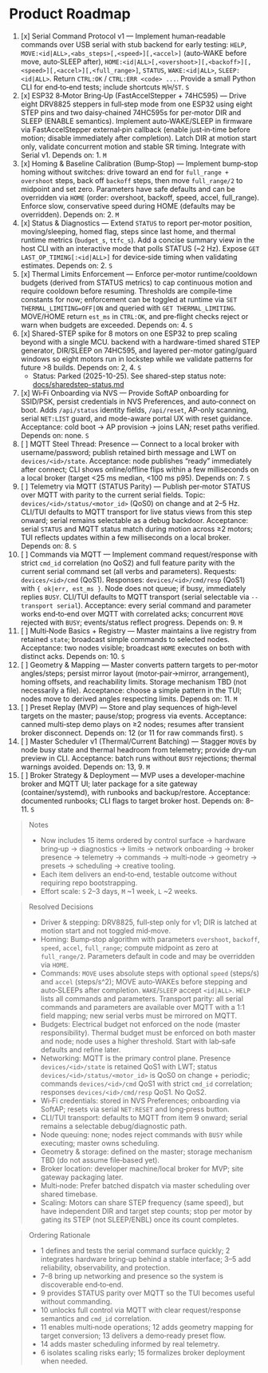 # Product Roadmap

1. [x] Serial Command Protocol v1 — Implement human‑readable commands over USB serial with stub backend for early testing: `HELP`, `MOVE:<id|ALL>,<abs_steps>[,<speed>][,<accel>]` (auto‑WAKE before move, auto‑SLEEP after), `HOME:<id|ALL>[,<overshoot>][,<backoff>][,<speed>][,<accel>][,<full_range>]`, `STATUS`, `WAKE:<id|ALL>`, `SLEEP:<id|ALL>`. Return `CTRL:OK` / `CTRL:ERR <code> ...`. Provide a small Python CLI for end‑to‑end tests; include shortcuts `M`/`H`/`ST`. `S`
2. [x] ESP32 8‑Motor Bring‑Up (FastAccelStepper + 74HC595) — Drive eight DRV8825 steppers in full‑step mode from one ESP32 using eight STEP pins and two daisy‑chained 74HC595s for per‑motor DIR and SLEEP (ENABLE semantics). Implement auto‑WAKE/SLEEP in firmware via FastAccelStepper external‑pin callback (enable just‑in‑time before motion; disable immediately after completion). Latch DIR at motion start only, validate concurrent motion and stable SR timing. Integrate with Serial v1. Depends on: 1. `M`
3. [x] Homing & Baseline Calibration (Bump‑Stop) — Implement bump‑stop homing without switches: drive toward an end for `full_range + overshoot` steps, back off `backoff` steps, then move `full_range/2` to midpoint and set zero. Parameters have safe defaults and can be overridden via `HOME` (order: overshoot, backoff, speed, accel, full_range). Enforce slow, conservative speed during HOME (defaults may be overridden). Depends on: 2. `M`
4. [x] Status & Diagnostics — Extend `STATUS` to report per‑motor position, moving/sleeping, homed flag, steps since last home, and thermal runtime metrics (`budget_s`, `ttfc_s`). Add a concise summary view in the host CLI with an interactive mode that polls STATUS (~2 Hz). Expose `GET LAST_OP_TIMING[:<id|ALL>]` for device‑side timing when validating estimates. Depends on: 2. `S`
5. [x] Thermal Limits Enforcement — Enforce per‑motor runtime/cooldown budgets (derived from STATUS metrics) to cap continuous motion and require cooldown before resuming. Thresholds are compile‑time constants for now; enforcement can be toggled at runtime via `SET THERMAL_LIMITING=OFF|ON` and queried with `GET THERMAL_LIMITING`. MOVE/HOME return `est_ms` in `CTRL:OK`, and pre‑flight checks reject or warn when budgets are exceeded. Depends on: 4. `S`
6. [x] Shared-STEP spike for 8 motors on one ESP32 to prep scaling beyond with a single MCU. backend with a hardware-timed shared STEP generator,  DIR/SLEEP on 74HC595, and layered per-motor gating/guard windows so eight motors run in lockstep while we validate patterns for future >8 builds.  Depends on: 2, 4. `S`
   - Status: Parked (2025-10-25). See shared-step status note: [docs/sharedstep-status.md](./docs/sharedstep-status.md)
7. [x] Wi‑Fi Onboarding via NVS — Provide SoftAP onboarding for SSID/PSK, persist credentials in NVS Preferences, and auto‑connect on boot. Adds `/api/status` identity fields, `/api/reset`, AP-only scanning, serial `NET:LIST` guard, and mode-aware portal UX with reset guidance. Acceptance: cold boot → AP provision → joins LAN; reset paths verified. Depends on: none. `S`
8. [ ] MQTT Steel Thread: Presence — Connect to a local broker with username/password; publish retained birth message and LWT on `devices/<id>/state`. Acceptance: node publishes “ready” immediately after connect; CLI shows online/offline flips within a few milliseconds on a local broker (target <25 ms median, <100 ms p95). Depends on: 7. `S`
9. [ ] Telemetry via MQTT (STATUS Parity) — Publish per‑motor STATUS over MQTT with parity to the current serial fields. Topic: `devices/<id>/status/<motor_id>` (QoS0) on change and at 2–5 Hz. CLI/TUI defaults to MQTT transport for live status views from this step onward; serial remains selectable as a debug backdoor. Acceptance: serial `STATUS` and MQTT status match during motion across ≥2 motors; TUI reflects updates within a few milliseconds on a local broker. Depends on: 8. `S`
10. [ ] Commands via MQTT — Implement command request/response with strict `cmd_id` correlation (no QoS2) and full feature parity with the current serial command set (all verbs and parameters). Requests: `devices/<id>/cmd` (QoS1). Responses: `devices/<id>/cmd/resp` (QoS1) with `{ ok|err, est_ms }`. Node does not queue; if busy, immediately replies `BUSY`. CLI/TUI defaults to MQTT transport (serial selectable via `--transport serial`). Acceptance: every serial command and parameter works end‑to‑end over MQTT with correlated acks; concurrent `MOVE` rejected with `BUSY`; events/status reflect progress. Depends on: 9. `M`
11. [ ] Multi‑Node Basics + Registry — Master maintains a live registry from retained `state`; broadcast simple commands to selected nodes. Acceptance: two nodes visible; broadcast `HOME` executes on both with distinct acks. Depends on: 10. `S`
12. [ ] Geometry & Mapping — Master converts pattern targets to per‑motor angles/steps; persist mirror layout (motor‑pair→mirror, arrangement), homing offsets, and reachability limits. Storage mechanism TBD (not necessarily a file). Acceptance: choose a simple pattern in the TUI; nodes move to derived angles respecting limits. Depends on: 11. `M`
13. [ ] Preset Replay (MVP) — Store and play sequences of high‑level targets on the master; pause/stop; progress via events. Acceptance: canned multi‑step demo plays on ≥2 nodes; resumes after transient broker disconnect. Depends on: 12 (or 11 for raw commands first). `S`
14. [ ] Master Scheduler v1 (Thermal/Current Batching) — Stagger `MOVE`s by node busy state and thermal headroom from telemetry; provide dry‑run preview in CLI. Acceptance: batch runs without `BUSY` rejections; thermal warnings avoided. Depends on: 13, 9. `M`
15. [ ] Broker Strategy & Deployment — MVP uses a developer‑machine broker and MQTT UI; later package for a site gateway (container/systemd), with runbooks and backup/restore. Acceptance: documented runbooks; CLI flags to target broker host. Depends on: 8–11. `S`

> Notes
>
> - Now includes 15 items ordered by control surface → hardware bring‑up → diagnostics → limits → network onboarding → broker presence → telemetry → commands → multi‑node → geometry → presets → scheduling → creative tooling.
> - Each item delivers an end‑to‑end, testable outcome without requiring repo bootstrapping.
> - Effort scale: `S` 2–3 days, `M` ~1 week, `L` ~2 weeks.

> Resolved Decisions
>
> - Driver & stepping: DRV8825, full‑step only for v1; DIR is latched at motion start and not toggled mid‑move.
> - Homing: Bump‑stop algorithm with parameters `overshoot`, `backoff`, `speed`, `accel`, `full_range`; compute midpoint as zero at `full_range/2`. Parameters default in code and may be overridden via `HOME`.
> - Commands: `MOVE` uses absolute steps with optional `speed` (steps/s) and `accel` (steps/s^2); MOVE auto‑WAKEs before stepping and auto‑SLEEPs after completion. `WAKE`/`SLEEP` accept `<id|ALL>`. `HELP` lists all commands and parameters. Transport parity: all serial commands and parameters are available over MQTT with a 1:1 field mapping; new serial verbs must be mirrored on MQTT.
> - Budgets: Electrical budget not enforced on the node (master responsibility). Thermal budget must be enforced on both master and node; node uses a higher threshold. Start with lab‑safe defaults and refine later.
> - Networking: MQTT is the primary control plane. Presence `devices/<id>/state` is retained QoS1 with LWT; status `devices/<id>/status/<motor_id>` is QoS0 on change + periodic; commands `devices/<id>/cmd` QoS1 with strict `cmd_id` correlation; responses `devices/<id>/cmd/resp` QoS1. No QoS2.
> - Wi‑Fi credentials: stored in NVS Preferences; onboarding via SoftAP; resets via serial `NET:RESET` and long‑press button.
> - CLI/TUI transport: defaults to MQTT from item 9 onward; serial remains a selectable debug/diagnostic path.
> - Node queuing: none; nodes reject commands with `BUSY` while executing; master owns scheduling.
> - Geometry & storage: defined on the master; storage mechanism TBD (do not assume file‑based yet).
> - Broker location: developer machine/local broker for MVP; site gateway packaging later.
> - Multi‑node: Prefer batched dispatch via master scheduling over shared timebase.
> - Scaling: Motors can share STEP frequency (same speed), but have independent DIR and target step counts; stop per motor by gating its STEP (not SLEEP/ENBL) once its count completes.

> Ordering Rationale
>
> - 1 defines and tests the serial command surface quickly; 2 integrates hardware bring‑up behind a stable interface; 3–5 add reliability, observability, and protection.
> - 7–8 bring up networking and presence so the system is discoverable end‑to‑end.
> - 9 provides STATUS parity over MQTT so the TUI becomes useful without commanding.
> - 10 unlocks full control via MQTT with clear request/response semantics and `cmd_id` correlation.
> - 11 enables multi‑node operations; 12 adds geometry mapping for target conversion; 13 delivers a demo‑ready preset flow.
> - 14 adds master scheduling informed by real telemetry.
> - 6 isolates scaling risks early; 15 formalizes broker deployment when needed.
